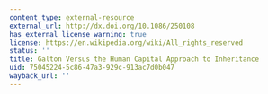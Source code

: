```yaml
---
content_type: external-resource
external_url: http://dx.doi.org/10.1086/250108
has_external_license_warning: true
license: https://en.wikipedia.org/wiki/All_rights_reserved
status: ''
title: Galton Versus the Human Capital Approach to Inheritance
uid: 75045224-5c86-47a3-929c-913ac7d0b047
wayback_url: ''
---
```

